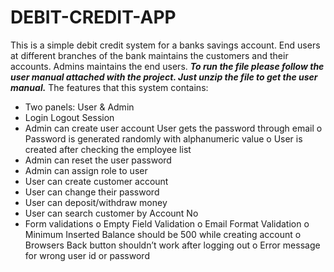# DEBIT-CREDIT-APP
This is a simple debit credit system for a banks savings account. End users at different branches of the bank maintains the customers and their accounts. Admins maintains the end users. 
***To run the file please follow the user manual attached with the project. Just unzip the file to get the user manual.***
The features that this system contains: 
-	Two panels: User & Admin 
-	Login Logout Session 
-	Admin can create user account User gets the password through email 
o	Password is generated randomly with alphanumeric value 
o	User is created after checking the employee list 
-	Admin can reset the user password 
-	Admin can assign role to user 
-	User can create customer account 
-	User can change their password 
-	User can deposit/withdraw money 
-	User can search customer by Account No 
-	Form validations
o	Empty Field Validation
o	Email Format Validation
o	Minimum Inserted Balance should be 500 while creating account
o	Browsers Back button shouldn’t work after logging out
o	Error message for wrong user id or password
